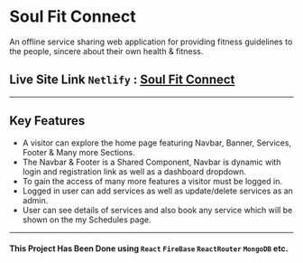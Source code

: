 # Soul Fit Connect

An offline service sharing web application for providing fitness guidelines to the people, sincere about their own health & fitness.

## Live Site Link `Netlify` : [ Soul Fit Connect ](https://soul-fit-connect-sakib.netlify.app/)

***

## Key Features

- A visitor can explore the home page featuring Navbar, Banner, Services, Footer & Many more Sections.
- The Navbar & Footer is a Shared Component, Navbar is dynamic with login and registration link as well as a dashboard dropdown.
- To gain the access of many more features a visitor must be logged in.
- Logged in user can add services as well as update/delete services as an admin.
- User can see details of services and also book any service which will be shown on the my Schedules page.

***

#### This Project Has Been Done using `React` `FireBase` `ReactRouter` `MongoDB` etc.

